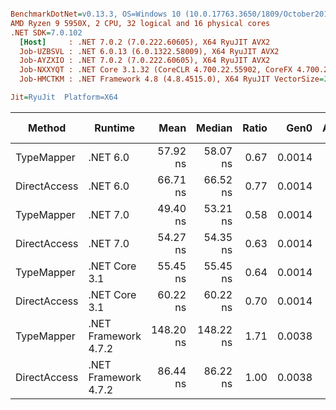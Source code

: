 ``` ini

BenchmarkDotNet=v0.13.3, OS=Windows 10 (10.0.17763.3650/1809/October2018Update/Redstone5), VM=Hyper-V
AMD Ryzen 9 5950X, 2 CPU, 32 logical and 16 physical cores
.NET SDK=7.0.102
  [Host]     : .NET 7.0.2 (7.0.222.60605), X64 RyuJIT AVX2
  Job-UZBSVL : .NET 6.0.13 (6.0.1322.58009), X64 RyuJIT AVX2
  Job-AYZXIO : .NET 7.0.2 (7.0.222.60605), X64 RyuJIT AVX2
  Job-NXXYQT : .NET Core 3.1.32 (CoreCLR 4.700.22.55902, CoreFX 4.700.22.56512), X64 RyuJIT AVX2
  Job-HMCTKM : .NET Framework 4.8 (4.8.4515.0), X64 RyuJIT VectorSize=256

Jit=RyuJit  Platform=X64  

```
|       Method |              Runtime |      Mean |    Median | Ratio |   Gen0 | Allocated | Alloc Ratio |
|------------- |--------------------- |----------:|----------:|------:|-------:|----------:|------------:|
|   TypeMapper |             .NET 6.0 |  57.92 ns |  58.07 ns |  0.67 | 0.0014 |      24 B |        1.00 |
| DirectAccess |             .NET 6.0 |  66.71 ns |  66.52 ns |  0.77 | 0.0014 |      24 B |        1.00 |
|   TypeMapper |             .NET 7.0 |  49.40 ns |  53.21 ns |  0.58 | 0.0014 |      24 B |        1.00 |
| DirectAccess |             .NET 7.0 |  54.27 ns |  54.35 ns |  0.63 | 0.0014 |      24 B |        1.00 |
|   TypeMapper |        .NET Core 3.1 |  55.45 ns |  55.45 ns |  0.64 | 0.0014 |      24 B |        1.00 |
| DirectAccess |        .NET Core 3.1 |  60.22 ns |  60.22 ns |  0.70 | 0.0014 |      24 B |        1.00 |
|   TypeMapper | .NET Framework 4.7.2 | 148.20 ns | 148.22 ns |  1.71 | 0.0038 |      24 B |        1.00 |
| DirectAccess | .NET Framework 4.7.2 |  86.44 ns |  86.22 ns |  1.00 | 0.0038 |      24 B |        1.00 |
